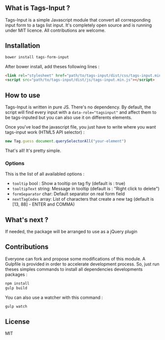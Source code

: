 ## What is Tags-Input ?

Tags-Input is a simple Javascript module that convert all corresponding input
form to a tags list input. It's completely open source and is running under MIT
licence. All contributions are welcome.

## Installation

```bash
bower install tags-form-input
```

After bower install, add theses following lines :

```html
<link rel="stylesheet" href="path/to/tags-input/dist/css/tags-input.min.css" />
<script src="path/to/tags-input/dist/js/tags-input.min.js"></script>
```

## How to use

Tags-Input is written in pure JS. There's no dependency. By default, the script
will find every input with a `data-role="tagsinput"` and affect them to be
tags-inputed but you can also use it on differents elements.

Once you've load the javascript file, you just have to write where
you want tags-input work (HTML5 API selector) :

```javascript
new Tag.guess document.querySelectorAll("your-element")
```

That's all! It's pretty simple.

### Options
This is the list of all availabled options :

- `tooltip` bool      : Show a tooltip on tag fly (default is : true)
- `tooltipText` string: Message in tooltip (default is : "Right click to delete")
- `formSeparator` char: Default separator on real form field
- `nextTagCodes` array: List of characters that create a new tag (default is
  [13, 88] - ENTER and COMMA)

## What's next ?

If needed, the package will be arranged to use as a jQuery plugin

## Contributions

Everyone can fork and propose some modifications of this module.
A Gulpfile is provided in order to accelerate development process. So, just run
theses simples commands to install all dependencies developments packages :

```bash
npm install
gulp build
```

You can also use a watcher with this command :

```bash
gulp watch
```

## License

MIT

